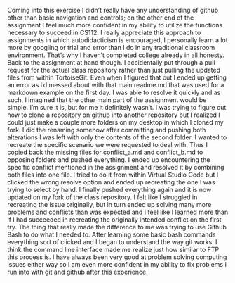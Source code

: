 Coming into this exercise I didn’t really have any understanding of github other than basic navigation and controls; on the other end of the assignment I feel much more confident in my ability to utilize the functions necessary to succeed in CS112. I really appreciate this approach to assignments in which autodidacticism is encouraged, I personally learn a lot more by googling or trial and error than I do in any traditional classroom environment. That’s why I haven’t completed college already in all honesty. Back to the assignment at hand though. I accidentally put through a pull request for the actual class repository rather than just pulling the updated files from within TortoiseGit. Even when I figured that out I ended up getting an error as I’d messed about with that main readme.md that was used for a markdown example on the first day. I was able to resolve it quickly and as such, I imagined that the other main part of the assignment would be simple. I’m sure it is, but for me it definitely wasn’t. I was trying to figure out how to clone a repository on github into another repository but I realized I could just make a couple more folders on my desktop in which I cloned my fork. I did the renaming somehow after committing and pushing both alterations I was left with only the contents of the second folder. I wanted to recreate the specific scenario we were requested to deal with. Thus I copied back the missing files for conflict_a.md and conflict_b.md to opposing folders and pushed everything. I ended up encountering the specific conflict mentioned in the assignment and resolved it by combining both files into one file. I tried to do it from within Virtual Studio Code but I clicked the wrong resolve option and ended up recreating the one I was trying to select by hand. I finally pushed everything again and it is now updated on my fork of the class repository. I felt like I struggled in recreating the issue originally, but in turn ended up solving many more problems and conflicts than was expected and I feel like I learned more than if I had succeeded in recreating the originally intended conflict on the first try. The thing that really made the difference to me was trying to use Github Bash to do what I needed to. After learning some basic bash commands everything sort of clicked and I began to understand the way git works. I think the command line interface made me realize just how similar to FTP this process is. I have always been very good at problem solving computing issues either way so I am even more confident in my ability to fix problems I run into with git and github after this experience.